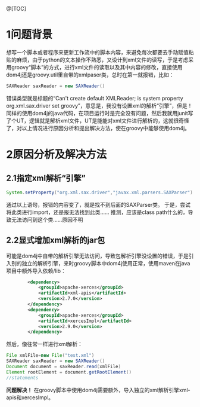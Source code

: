 ﻿@[TOC]
# 1问题背景
想写一个脚本或者程序来更新工作流中的脚本内容，来避免每次都要去手动赋值粘贴的麻烦，由于python的文本操作不熟悉，又设计到xml文件的读写，于是考虑采用groovy“脚本”的方式，进行xml文件的读取以及其中内容的修改，直接使用dom4j还是groovy.util里自带的xmlpaser类，总时在第一就报错，比如：
```java
SAXReader saxReader = new SAXReader()
```
错误类型就是标题的“Can't create default XMLReader; is system property org.xml.sax.driver set  groovy”，意思是，我没有设置xml的解析“引擎”，但是！同样的使用dom4j的java代码，在项目运行时是完全没有问题，然后我就用junit写了个UT，逻辑就是解析xml文件，UT是能能对xml文件进行解析的，这就很奇怪了，对以上情况进行原因分析和提出解决方法，使在groovy中能够使用dom4j。
# 2原因分析及解决方法
## 2.1指定xml解析“引擎”
```java
System.setProperty("org.xml.sax.driver","javax.xml.parsers.SAXParser")
```
通过以上语句，报错的内容变了，就是找不到后面的SAXParser类。
于是，尝试将此类进行import，还是报无法找到此类……
推测，应该是class path什么的，导致无法访问到这个类……原因不明
## 2.2显式增加xml解析的jar包
可能是dom4j中自带的解析引擎无法访问，导致包解析引擎没设置的错误，于是引入别的独立的解析引擎，来时groovy脚本中dom4j使用正常，使用maven在java项目中额外导入依赖/lib：
```xml
        <dependency>
            <groupId>apache-xerces</groupId>
            <artifactId>xml-apis</artifactId>
            <version>2.7.0</version>
        </dependency>
        <dependency>
            <groupId>apache-xerces</groupId>
            <artifactId>xercesImpl</artifactId>
            <version>2.9.0</version>
        </dependency>
```
然后，像往常一样进行xml解析：
```java
File xmlFile=new File("test.xml")
SAXReader saxReader = new SAXReader()
Document document = saxReader.read(xmlFile)
Element rootElement = document.getRootElement()
//statements
```
**问题解决！**
在groovy脚本中使用dom4j需要额外，导入独立的xml解析引擎xml-apis和xercesImpl。
